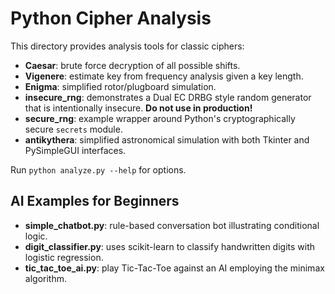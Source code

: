 # Python Cipher Analysis

This directory provides analysis tools for classic ciphers:

- **Caesar**: brute force decryption of all possible shifts.
- **Vigenere**: estimate key from frequency analysis given a key length.
- **Enigma**: simplified rotor/plugboard simulation.
- **insecure_rng**: demonstrates a Dual EC DRBG style random generator that
  is intentionally insecure. **Do not use in production!**
- **secure_rng**: example wrapper around Python's cryptographically secure
  `secrets` module.
- **antikythera**: simplified astronomical simulation with both Tkinter
  and PySimpleGUI interfaces.

Run `python analyze.py --help` for options.

## AI Examples for Beginners

- **simple_chatbot.py**: rule-based conversation bot illustrating conditional logic.
- **digit_classifier.py**: uses scikit-learn to classify handwritten digits with logistic regression.
- **tic_tac_toe_ai.py**: play Tic-Tac-Toe against an AI employing the minimax algorithm.
